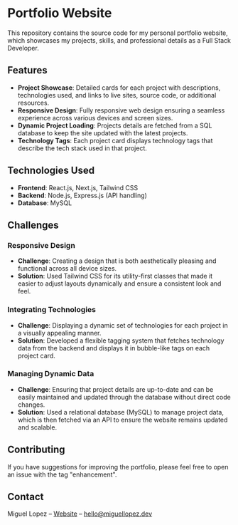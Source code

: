 # Portfolio Website

This repository contains the source code for my personal portfolio website, which showcases my projects, skills, and professional details as a Full Stack Developer.

## Features

-   **Project Showcase**: Detailed cards for each project with descriptions, technologies used, and links to live sites, source code, or additional resources.
-   **Responsive Design**: Fully responsive web design ensuring a seamless experience across various devices and screen sizes.
-   **Dynamic Project Loading**: Projects details are fetched from a SQL database to keep the site updated with the latest projects.
-   **Technology Tags**: Each project card displays technology tags that describe the tech stack used in that project.

## Technologies Used

-   **Frontend**: React.js, Next.js, Tailwind CSS
-   **Backend**: Node.js, Express.js (API handling)
-   **Database**: MySQL

## Challenges

### Responsive Design

-   **Challenge**: Creating a design that is both aesthetically pleasing and functional across all device sizes.
-   **Solution**: Used Tailwind CSS for its utility-first classes that made it easier to adjust layouts dynamically and ensure a consistent look and feel.

### Integrating Technologies

-   **Challenge**: Displaying a dynamic set of technologies for each project in a visually appealing manner.
-   **Solution**: Developed a flexible tagging system that fetches technology data from the backend and displays it in bubble-like tags on each project card.

### Managing Dynamic Data

-   **Challenge**: Ensuring that project details are up-to-date and can be easily maintained and updated through the database without direct code changes.
-   **Solution**: Used a relational database (MySQL) to manage project data, which is then fetched via an API to ensure the website remains updated and scalable.

## Contributing

If you have suggestions for improving the portfolio, please feel free to open an issue with the tag "enhancement".

## Contact

Miguel Lopez – [Website](https://miguellopez.dev) – hello@miguellopez.dev
